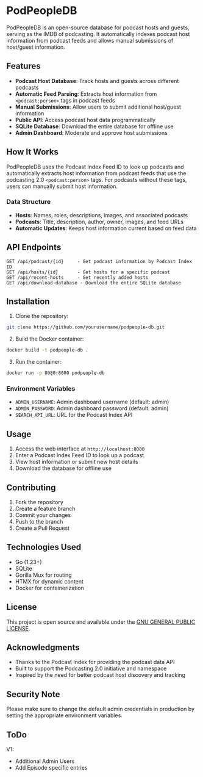 # PodPeopleDB

PodPeopleDB is an open-source database for podcast hosts and guests, serving as the IMDB of podcasting. It automatically indexes podcast host information from podcast feeds and allows manual submissions of host/guest information.

## Features

- **Podcast Host Database**: Track hosts and guests across different podcasts
- **Automatic Feed Parsing**: Extracts host information from `<podcast:person>` tags in podcast feeds
- **Manual Submissions**: Allow users to submit additional host/guest information
- **Public API**: Access podcast host data programmatically
- **SQLite Database**: Download the entire database for offline use
- **Admin Dashboard**: Moderate and approve host submissions

## How It Works

PodPeopleDB uses the Podcast Index Feed ID to look up podcasts and automatically extracts host information from podcast feeds that use the podcasting 2.0 `<podcast:person>` tags. For podcasts without these tags, users can manually submit host information.

### Data Structure

- **Hosts**: Names, roles, descriptions, images, and associated podcasts
- **Podcasts**: Title, description, author, owner, images, and feed URLs
- **Automatic Updates**: Keeps host information current based on feed data

## API Endpoints

```
GET /api/podcast/{id}     - Get podcast information by Podcast Index ID
GET /api/hosts/{id}       - Get hosts for a specific podcast
GET /api/recent-hosts     - Get recently added hosts
GET /api/download-database - Download the entire SQLite database
```

## Installation

1. Clone the repository:
```bash
git clone https://github.com/yourusername/podpeople-db.git
```

2. Build the Docker container:
```bash
docker build -t podpeople-db .
```

3. Run the container:
```bash
docker run -p 8080:8080 podpeople-db
```

### Environment Variables

- `ADMIN_USERNAME`: Admin dashboard username (default: admin)
- `ADMIN_PASSWORD`: Admin dashboard password (default: admin)
- `SEARCH_API_URL`: URL for the Podcast Index API

## Usage

1. Access the web interface at `http://localhost:8080`
2. Enter a Podcast Index Feed ID to look up a podcast
3. View host information or submit new host details
4. Download the database for offline use

## Contributing

1. Fork the repository
2. Create a feature branch
3. Commit your changes
4. Push to the branch
5. Create a Pull Request

## Technologies Used

- Go (1.23+)
- SQLite
- Gorilla Mux for routing
- HTMX for dynamic content
- Docker for containerization

## License

This project is open source and available under the [GNU GENERAL PUBLIC LICENSE](LICENSE).

## Acknowledgments

- Thanks to the Podcast Index for providing the podcast data API
- Built to support the Podcasting 2.0 initiative and namespace
- Inspired by the need for better podcast host discovery and tracking

## Security Note

Please make sure to change the default admin credentials in production by setting the appropriate environment variables.

## ToDo

V1:
- Additional Admin Users
- Add Episode specific entries
